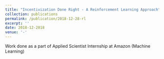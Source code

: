 ```yaml
---
title: "Incentivization Done Right - A Reinforcement Learning Approach"
collection: publications
permalink: /publication/2018-12-28-rl
excerpt: ''
date: 2018-12-2018
venue: '-'
---
```


Work done as a part of Applied Scientist Internship at Amazon (Machine Learning)
